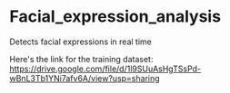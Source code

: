 # Facial_expression_analysis
Detects facial expressions in real time

Here's the link for the training dataset:
https://drive.google.com/file/d/1l9SUuAsHgTSsPd-wBnL3Tb1YNi7afv6A/view?usp=sharing
